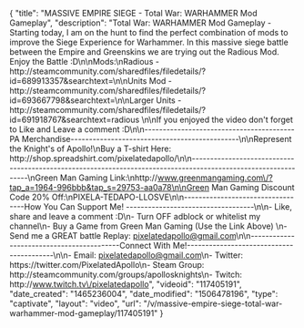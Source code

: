 {
    "title": "MASSIVE EMPIRE SIEGE - Total War: WARHAMMER Mod Gameplay",
    "description": "Total War: WARHAMMER Mod Gameplay - Starting today, I am on the hunt to find the perfect combination of mods to improve the Siege Experience for Warhammer.  In this massive siege battle between the Empire and Greenskins we are trying out the Radious Mod.  Enjoy the Battle :D\n\nMods:\nRadious - http:\/\/steamcommunity.com\/sharedfiles\/filedetails\/?id=689913357&searchtext=\n\nUnits Mod - http:\/\/steamcommunity.com\/sharedfiles\/filedetails\/?id=693667798&searchtext=\n\nLarger Units - http:\/\/steamcommunity.com\/sharedfiles\/filedetails\/?id=691918767&searchtext=radious \n\nIf you enjoyed the video don't forget to Like and Leave a comment :D\n\n-----------------------------------------PA Merchandise----------------------------------------------\n\nRepresent the Knight's of Apollo!\nBuy a T-shirt Here: http:\/\/shop.spreadshirt.com\/pixelatedapollo\/\n\n---------------------------------------------------------------------------------------------------------------\nGreen Man Gaming Link:\nhttp:\/\/www.greenmangaming.com\/?tap_a=1964-996bbb&tap_s=29753-aa0a78\n\nGreen Man Gaming Discount Code 20% Off:\nPIXELA-TEDAPO-LLOSVE\n\n----------------------------------How You Can Support Me! -----------------------------------\n\n- Like, share and leave a comment :D\n- Turn OFF adblock or whitelist my channel\n- Buy a Game from Green Man Gaming (Use the Link Above) \n- Send me a GREAT battle Replay: pixelatedapollo@gmail.com\n\n------------------------------------------Connect With Me!-----------------------------------------\n\n- Email: pixelatedapollo@gmail.com\n- Twitter: https:\/\/twitter.com\/PixelatedApollo\n- Steam Group:  http:\/\/steamcommunity.com\/groups\/apollosknights\n- Twitch: http:\/\/www.twitch.tv\/pixelatedapollo",
    "videoid": "117405191",
    "date_created": "1465236004",
    "date_modified": "1506478196",
    "type": "captivate",
    "layout": "video",
    "url": "\/v\/massive-empire-siege-total-war-warhammer-mod-gameplay\/117405191"
}